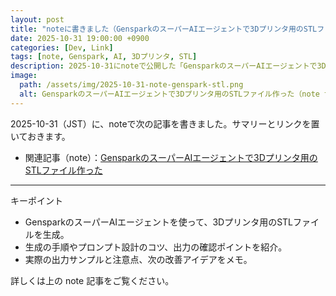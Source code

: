 ```yaml
---
layout: post
title: "noteに書きました（GensparkのスーパーAIエージェントで3Dプリンタ用のSTLファイル作った）"
date: 2025-10-31 19:00:00 +0900
categories: [Dev, Link]
tags: [note, Genspark, AI, 3Dプリンタ, STL]
description: 2025-10-31にnoteで公開した「GensparkのスーパーAIエージェントで3Dプリンタ用のSTLファイル作った」の紹介。スーパーAIエージェントを使ってSTLを生成する流れやポイントを簡単にまとめました。
image:
  path: /assets/img/2025-10-31-note-genspark-stl.png
  alt: GensparkのスーパーAIエージェントで3Dプリンタ用のSTLファイル作った（note サムネイル）
---
```


2025-10-31（JST）に、noteで次の記事を書きました。サマリーとリンクを置いておきます。

- 関連記事（note）：[GensparkのスーパーAIエージェントで3Dプリンタ用のSTLファイル作った](https://note.com/hantani/n/naa140af2a425)

---

キーポイント

- GensparkのスーパーAIエージェントを使って、3Dプリンタ用のSTLファイルを生成。
- 生成の手順やプロンプト設計のコツ、出力の確認ポイントを紹介。
- 実際の出力サンプルと注意点、次の改善アイデアをメモ。

詳しくは上の note 記事をご覧ください。


